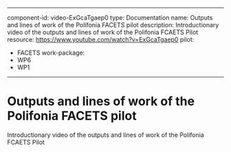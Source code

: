 
---
component-id: video-ExGcaTgaep0
type: Documentation
name: Outputs and lines of work of the Polifonia FACETS pilot
description: Introductionary video of the outputs and lines of work of the Polifonia FCAETS Pilot
resource: https://www.youtube.com/watch?v=ExGcaTgaep0
pilot:
- FACETS
work-package:
- WP6
- WP1
---

# Outputs and lines of work of the Polifonia FACETS pilot

Introductionary video of the outputs and lines of work of the Polifonia FCAETS Pilot

